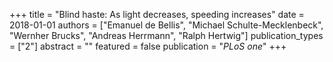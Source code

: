 +++
title = "Blind haste: As light decreases, speeding increases"
date = 2018-01-01
authors = ["Emanuel de Bellis", "Michael Schulte-Mecklenbeck", "Wernher Brucks", "Andreas Herrmann", "Ralph Hertwig"]
publication_types = ["2"]
abstract = ""
featured = false
publication = "*PLoS one*"
+++

